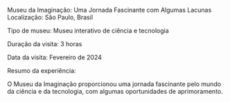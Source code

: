 
Museu da Imaginação: Uma Jornada Fascinante com Algumas Lacunas
Localização: São Paulo, Brasil

Tipo de museu: Museu interativo de ciência e tecnologia

Duração da visita: 3 horas

Data da visita: Fevereiro de 2024

Resumo da experiência:

O Museu da Imaginação proporcionou uma jornada fascinante pelo mundo da ciência e da tecnologia, com algumas oportunidades de aprimoramento.
